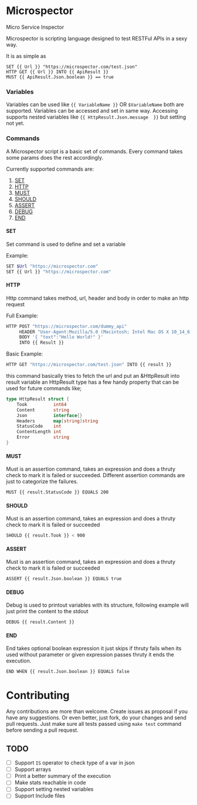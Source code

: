 # Microspector
Micro Service Inspector

Microspector is scripting language designed to test RESTFul APIs in a sexy way.

It is as simple as
```
SET {{ Url }} "https://microspector.com/test.json"
HTTP GET {{ Url }} INTO {{ ApiResult }}
MUST {{ ApiResult.Json.boolean }} == true
```

### Variables
Variables can be used like `{{ VariableName }}` OR  `$VariableName` both are supported. Variables can be accessed and set in same way. 
Accessing supports nested variables like `{{ HttpResult.Json.message  }}` but setting not yet.


### Commands
A Microspector script is a basic set of commands. Every command takes some params does the rest accordingly. 

Currently supported commands are:

1. [SET](#set) 
2. [HTTP](#http) 
3. [MUST](#must) 
4. [SHOULD](#should) 
5. [ASSERT](#should) 
6. [DEBUG](#debug)
7. [END](#end)


#### SET
Set command is used to define and set a variable

Example:
```bash
SET $Url "https://microspector.com"
SET {{ Url }} "https://microspector.com"
```


#### HTTP
Http command takes method, url, header and body in order to make an http request

Full Example:
```bash
HTTP POST "https://microspector.com/dummy_api" 
     HEADER "User-Agent:Mozilla/5.0 (Macintosh; Intel Mac OS X 10_14_6) AppleWebKit/537.36 (KHTML, like Gecko) Chrome/76.0.3809.132 Safari/537.36"
     BODY '{ "text":"Hello World!" }'
     INTO {{ Result }}
```

Basic Example:
```bash
HTTP GET "https://microspector.com/test.json" INTO {{ result }}
```
this command basically tries to fetch the url and put an &HttpResult into result variable
an HttpResult type has a few handy property that can be used for future commands like;

```go
type HttpResult struct {
	Took          int64
	Content       string
	Json          interface{}
	Headers       map[string]string
	StatusCode    int
	ContentLength int
	Error         string
}
```

#### MUST
Must is an assertion command, takes an expression and does a thruty check to mark it is failed or succeeded. Different assertion commands are just to categorize the failures.

```bash
MUST {{ result.StatusCode }} EQUALS 200
```

#### SHOULD
Must is an assertion command, takes an expression and does a thruty check to mark it is failed or succeeded  

```bash
SHOULD {{ result.Took }} < 900 
```

#### ASSERT
Must is an assertion command, takes an expression and does a thruty check to mark it is failed or succeeded  

```bash
ASSERT {{ result.Json.boolean }} EQUALS true
```

#### DEBUG
Debug is used to printout variables with its structure, following example will just print the content to the stdout

```bash
DEBUG {{ result.Content }}
```

#### END
End takes optional boolean expression it just skips if thruty fails when its used without parameter or given expression passes thruty it ends the execution.
```bash
END WHEN {{ result.Json.boolean }} EQUALS false
```

# Contributing
Any contributions are more than welcome. Create issues as proposal if you have any suggestions. Or even better,
just fork, do your changes and send pull requests. Just make sure all tests passed using `make test` command before sending a pull request.

## TODO
- [ ] Support `IS` operator to check type of a var in json
- [ ] Support arrays
- [ ] Print a better summary of the execution
- [ ] Make stats reachable in code
- [ ] Support setting nested variables
- [ ] Support Include files